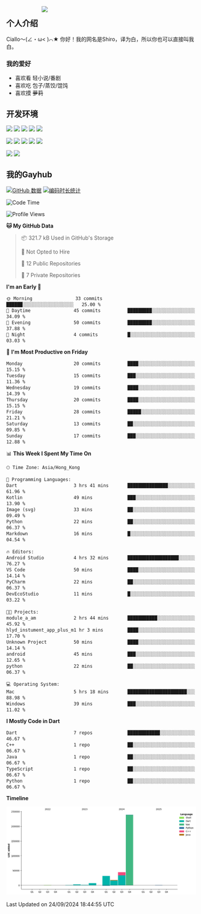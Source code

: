 <img align='right' src='https://img2.moeblog.vip/images/eCva.png' width='410px'>

## 个人介绍
Ciallo～(∠・ω< )⌒★ 你好！我的网名是Shiro，译为白，所以你也可以直接叫我白。

### 我的爱好

* 喜欢看 轻小说/番剧
* 喜欢吃 包子/蒸饺/馄饨
* 喜欢摸 ~~萝莉~~

## 开发环境
[![](https://img.shields.io/badge/Windows-11-blue?style=flat-square&logo=windows&logoColor=white)](https://www.microsoft.com/windows/get-windows-11)
[![](https://img.shields.io/badge/Macos-Sonoma-black?style=flat-square&logo=apple&logoColor=white)](https://www.apple.com/hk/en/macos/sonoma/)
[![](https://img.shields.io/badge/Debian-12-d0024d?style=flat-square&logo=debian&logoColor=white)](https://www.debian.org/)
[![](https://img.shields.io/badge/AlmaLinux-9-0f4266?style=flat-square&logo=almalinux&logoColor=white)](https://almalinux.org/)
[![](https://img.shields.io/badge/Windows%20Server-2012-blue?style=flat-square&logo=windows&logoColor=white)](https://www.microsoft.com/windows-server)

[![](https://img.shields.io/badge/Vivobook-PRO_16-f45a00?style=flat-square&logo=RepublicofGamers&logoColor=white)](https://www.asus.com.cn/laptops/for-creators/vivobook/vivobook-pro-16-oled-k6602/)
[![](https://img.shields.io/badge/Mac_Studio-M1_Max-black?style=flat-square&logo=apple&logoColor=white)](https://www.apple.com/hk/en/mac-studio/)
[![](https://img.shields.io/badge/Mi-MIX4-f45a00?style=flat-square&logo=xiaomi&logoColor=white)](https://www.mi.com/)
[![](https://img.shields.io/badge/SONY-WF1000XM4-f3c74a?style=flat-square)](https://www.sony.com.hk/zh/headphones/products/wf-1000xm4)
[![](https://img.shields.io/badge/Yubikey-5_NFC-9bc930?style=flat-square&logo=yubico&logoColor=9bc930)](https://www.yubico.com/hk/product/yubikey-5-nfc/)

[![](https://img.shields.io/badge/IDE-Visual_Studio_Code-blue?style=flat-square&logo=visual-studio-code&logoColor=white)](https://code.visualstudio.com/)
[![](https://img.shields.io/badge/IDE-JetBrains-black?style=flat-square&logo=jetbrains&logoColor=white)](https://code.visualstudio.com/)
## 我的Gayhub
[![GitHub 数据](https://github-readme-stats.vercel.app/api?username=verymoe)]()
[![编码时长统计](https://github-readme-stats.vercel.app/api/wakatime?username=shiro)]()

<!--START_SECTION:waka-->
![Code Time](http://img.shields.io/badge/Code%20Time-368%20hrs%205%20mins-blue)

![Profile Views](http://img.shields.io/badge/Profile%20Views-0-blue)

**🐱 My GitHub Data** 

> 📦 321.7 kB Used in GitHub's Storage 
 > 
> 🚫 Not Opted to Hire
 > 
> 📜 12 Public Repositories 
 > 
> 🔑 7 Private Repositories 
 > 
**I'm an Early 🐤** 

```text
🌞 Morning                33 commits          ██████░░░░░░░░░░░░░░░░░░░   25.00 % 
🌆 Daytime                45 commits          █████████░░░░░░░░░░░░░░░░   34.09 % 
🌃 Evening                50 commits          █████████░░░░░░░░░░░░░░░░   37.88 % 
🌙 Night                  4 commits           █░░░░░░░░░░░░░░░░░░░░░░░░   03.03 % 
```
📅 **I'm Most Productive on Friday** 

```text
Monday                   20 commits          ████░░░░░░░░░░░░░░░░░░░░░   15.15 % 
Tuesday                  15 commits          ███░░░░░░░░░░░░░░░░░░░░░░   11.36 % 
Wednesday                19 commits          ████░░░░░░░░░░░░░░░░░░░░░   14.39 % 
Thursday                 20 commits          ████░░░░░░░░░░░░░░░░░░░░░   15.15 % 
Friday                   28 commits          █████░░░░░░░░░░░░░░░░░░░░   21.21 % 
Saturday                 13 commits          ██░░░░░░░░░░░░░░░░░░░░░░░   09.85 % 
Sunday                   17 commits          ███░░░░░░░░░░░░░░░░░░░░░░   12.88 % 
```


📊 **This Week I Spent My Time On** 

```text
🕑︎ Time Zone: Asia/Hong_Kong

💬 Programming Languages: 
Dart                     3 hrs 41 mins       ███████████████░░░░░░░░░░   61.96 % 
Kotlin                   49 mins             ███░░░░░░░░░░░░░░░░░░░░░░   13.90 % 
Image (svg)              33 mins             ██░░░░░░░░░░░░░░░░░░░░░░░   09.49 % 
Python                   22 mins             ██░░░░░░░░░░░░░░░░░░░░░░░   06.37 % 
Markdown                 16 mins             █░░░░░░░░░░░░░░░░░░░░░░░░   04.54 % 

🔥 Editors: 
Android Studio           4 hrs 32 mins       ███████████████████░░░░░░   76.27 % 
VS Code                  50 mins             ████░░░░░░░░░░░░░░░░░░░░░   14.14 % 
PyCharm                  22 mins             ██░░░░░░░░░░░░░░░░░░░░░░░   06.37 % 
DevEcoStudio             11 mins             █░░░░░░░░░░░░░░░░░░░░░░░░   03.22 % 

🐱‍💻 Projects: 
module_a_am              2 hrs 44 mins       ███████████░░░░░░░░░░░░░░   45.92 % 
hlyd_instument_app_plus_m1 hr 3 mins         ████░░░░░░░░░░░░░░░░░░░░░   17.70 % 
Unknown Project          50 mins             ████░░░░░░░░░░░░░░░░░░░░░   14.14 % 
android                  45 mins             ███░░░░░░░░░░░░░░░░░░░░░░   12.65 % 
python                   22 mins             ██░░░░░░░░░░░░░░░░░░░░░░░   06.37 % 

💻 Operating System: 
Mac                      5 hrs 18 mins       ██████████████████████░░░   88.98 % 
Windows                  39 mins             ███░░░░░░░░░░░░░░░░░░░░░░   11.02 % 
```

**I Mostly Code in Dart** 

```text
Dart                     7 repos             ████████████░░░░░░░░░░░░░   46.67 % 
C++                      1 repo              ██░░░░░░░░░░░░░░░░░░░░░░░   06.67 % 
Java                     1 repo              ██░░░░░░░░░░░░░░░░░░░░░░░   06.67 % 
TypeScript               1 repo              ██░░░░░░░░░░░░░░░░░░░░░░░   06.67 % 
Python                   1 repo              ██░░░░░░░░░░░░░░░░░░░░░░░   06.67 % 
```



**Timeline**

![Lines of Code chart](https://raw.githubusercontent.com/verymoe/verymoe/main/assets/bar_graph.png)


 Last Updated on 24/09/2024 18:44:55 UTC
<!--END_SECTION:waka-->
